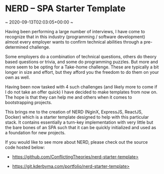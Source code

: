 # NERD &#8211; SPA Starter Template
~ 2020-09-13T02:03:05+00:00 ~

Having been performing a large number of interviews, I have come to recognize that in this industry (programming / software development) almost every employer wants to confirm technical abilities through a pre-determined challenge.

Some employers do a combination of technical questions, others do theory based questions or trivia, and some do programming puzzles. But more and more seem to be opting for a Take-home challenge. These are typically a bit longer in size and effort, but they afford you the freedom to do them on your own as well.

Having been now tasked with 4 such challenges (and likely more to come if I do not take an offer quick) I have decided to make templates from now on. The hope is that they can help me and others when it comes to bootstrapping projects.

This brings me to the creation of NERD (NginX, ExpressJS, ReactJS, Docker) which is a starter template designed to help with this particular stack. It contains essentially a turn-key implementation with very little but the bare bones of an SPA such that it can be quickly initialized and used as a foundation for new projects.

If you would like to see more about NERD, please check out the source code hosted below:

- https://github.com/ConflictingTheories/nerd-starter-template>

- https://git.kderbyma.com/portfolio/nerd-starter-template>